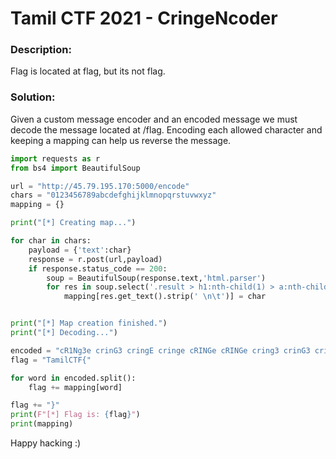 # Tamil CTF 2021 - CringeNcoder
### Description:
Flag is located at flag, but its not flag.
### Solution:
Given a custom message encoder and an encoded message we must decode the message located at /flag. Encoding each allowed character and keeping a mapping can help us reverse the message.

```python
import requests as r
from bs4 import BeautifulSoup

url = "http://45.79.195.170:5000/encode"
chars = "0123456789abcdefghijklmnopqrstuvwxyz"
mapping = {}

print("[*] Creating map...")

for char in chars:
    payload = {'text':char}
    response = r.post(url,payload)
    if response.status_code == 200:
        soup = BeautifulSoup(response.text,'html.parser')
        for res in soup.select('.result > h1:nth-child(1) > a:nth-child(2)'):
            mapping[res.get_text().strip(' \n\t')] = char


print("[*] Map creation finished.")
print("[*] Decoding...")

encoded = "cR1Ng3e crinG3 cringE cringe cRINGe cRINGe cring3 crinG3 cringE cringE cRinG3 Cr1nGe cRimG3 criNG3 cRinge cRimG3 cringe cR1Ng3e cRiNge cRinG3 cR1Ng3 CrInGe cRInGE cr1ngE criNG3 cringE cring3 cRinge cR1Ng3 crinGE cringE criNgee cRinG3 CrInGe"
flag = "TamilCTF{"

for word in encoded.split():
    flag += mapping[word]

flag += "}"
print(F"[*] Flag is: {flag}")
print(mapping)

```
Happy hacking :)